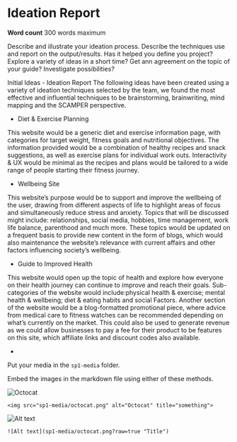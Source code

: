 # Ideation Report

**Word count** 300 words maximum

Describe and illustrate your ideation process. Describe the techniques use and report on the output/results.
Has it helped you define you project? Explore a variety of ideas in a short time? Get ann agreement on the topic of your guide? Investigate possibilities?

Initial Ideas - Ideation Report The following ideas have been created using a variety of ideation techniques selected by the team, we found the most effective and influential techniques to be brainstorming, brainwriting, mind mapping and the SCAMPER perspective.

- Diet & Exercise Planning

This website would be a generic diet and exercise information page, with categories for target weight, fitness goals and nutritional objectives.
The information provided would be a combination of healthy recipes and snack suggestions, as well as exercise plans for individual work outs.
Interactivity & UX would be minimal as the recipes and plans would be tailored to a wide range of people starting their fitness journey.

- Wellbeing Site

This website’s purpose would be to support and improve the wellbeing of the user, drawing from different aspects of life to highlight areas of focus and simultaneously reduce stress and anxiety.
Topics that will be discussed might include: relationships, social media, hobbies, time management, work life balance, parenthood and much more.
These topics would be updated on a frequent basis to provide new content in the form of blogs, which would also maintenance the website’s relevance with current affairs and other factors influencing society’s wellbeing.

- Guide to Improved Health

This website would open up the topic of health and explore how everyone on their health journey can continue to improve and reach their goals. Sub-categories of the website would include:physical health & exercise; mental health & wellbeing; diet & eating habits and social Factors.
Another section of the website would be a blog-formatted promotional piece, where advice from medical care to fitness watches can be recommended depending on what’s currently on the market. This could also be used to generate revenue as we could allow businesses to pay a fee for their product to be features on this site, which affiliate links and discount codes also available.

- 

Put your media in the `sp1-media` folder.

Embed the images in the markdown file using either of these methods.

<img src="sp1-media/octocat.png" alt="Octocat" title="something">

```
<img src="sp1-media/octocat.png" alt="Octocat" title="something">
```

![Alt text](sp1-media/octocat.png?raw=true "Title")

```
![Alt text](sp1-media/octocat.png?raw=true "Title")
```
